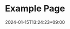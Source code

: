 ---
weight: 999
title: "Example Page"
description: ""
icon: "article"
date: "2024-01-15T13:24:23+09:00"
lastmod: "2024-01-15T13:24:23+09:00"
draft: true
toc: true
---